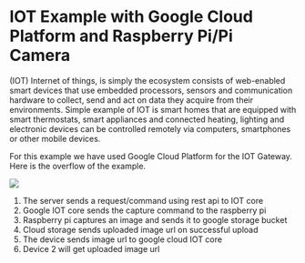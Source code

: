 # IOT Example with Google Cloud Platform and Raspberry Pi/Pi Camera

(IOT) Internet of things, is simply the ecosystem consists of web-enabled smart devices that use embedded processors, sensors and communication hardware to collect, send and act on data they acquire from their environments. Simple example of IOT is
smart homes that are equipped with smart thermostats, smart appliances and connected heating, lighting and electronic devices can be controlled remotely via computers, smartphones or other mobile devices.

For this example we have used Google Cloud Platform for the IOT Gateway. Here is the overflow of the example.

<img src="https://github.com/rajeshkumarkhadka/iot-camera-gcp/blob/master/overview.jpg"/>



1. The server sends a request/command using rest api to IOT core
2. Google IOT core sends the capture command to the raspberry pi 
3. Raspberry pi captures an image and sends it to google storage bucket
4. Cloud storage sends uploaded image url on successful upload
5. The device sends image url to google cloud IOT core
6. Device 2 will get uploaded image url

